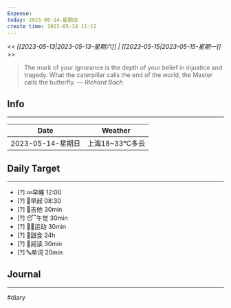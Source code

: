 ```yaml
---
Expense: 
today: 2023-05-14-星期日
create time: 2023-05-14 11:12
---
```


<< *[[2023-05-13|2023-05-13-星期六]] | [[2023-05-15|2023-05-15-星期一]]* >>


> The mark of your ignorance is the depth of your belief in injustice and tragedy. What the caterpillar calls the end of the world, the Master calls the butterfly.
> — <cite>Richard Bach</cite>


## Info
***
| Date        | Weather      | 
| ----------- | ------------ |
| 2023-05-14-星期日 |  上海18~33℃多云 |


## Daily Target 
***
- [?] 💤早睡   12:00
- [?] 🌅早起    08:30
- [?] 🎵吉他    30min
- [?] 😴午觉    30min
- [?] 🏃‍♀️运动    30min  
- [?] 🚫甜食    24h
- [?] 📖阅读    30min 
- [?] 🔤单词    20min    


##  Journal
***




#diary